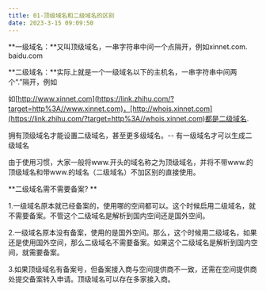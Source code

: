 ```yaml
---
title: 01-顶级域名和二级域名的区别
date: 2023-3-15 09:09:50
---
```






**一级域名：**又叫顶级域名，一串字符串中间一个点隔开，例如xinnet.com.  baidu.com

**二级域名：**实际上就是一个一级域名以下的主机名，一串字符串中间两个“.”隔开，例如

如[http://www.xinnet.com](https://link.zhihu.com/?target=http%3A//www.xinnet.com)，[http://whois.xinnet.com](https://link.zhihu.com/?target=http%3A//whois.xinnet.com)都是二级域名.

拥有顶级域名才能设置二级域名，甚至更多级域名。--  有一级域名才可以生成二级域名

由于使用习惯，大家一般将www.开头的域名称之为顶级域名，并将不带www.的顶级域名和带www.的域名（二级域名）不加区别的直接使用。



**二级域名需不需要备案? **

1.一级域名原本就已经备案的，使用哪的空间都可以。这个时候启用二级域名，就不需要备案。不管这个二级域名是解析到国内空间还是国外空间。

2.一级域名原本没有备案，使用的是国外空间。那么，这个时候用二级域名，如果还是使用国外空间，那么二级域名不需要备案。如果这个二级域名是解析到国内空间，就需要备案。

3.如果顶级域名有备案号，但备案接入商与空间提供商不一致，还需在空间提供商处提交备案转入申请。顶级域名可以存在多家接入商。



